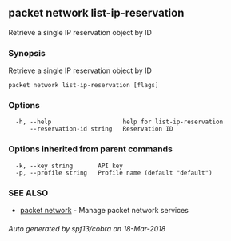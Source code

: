 ## packet network list-ip-reservation

Retrieve a single IP reservation object by ID

### Synopsis

Retrieve a single IP reservation object by ID

```
packet network list-ip-reservation [flags]
```

### Options

```
  -h, --help                    help for list-ip-reservation
      --reservation-id string   Reservation ID
```

### Options inherited from parent commands

```
  -k, --key string       API key
  -p, --profile string   Profile name (default "default")
```

### SEE ALSO

* [packet network](packet_network.md)	 - Manage packet network services

###### Auto generated by spf13/cobra on 18-Mar-2018
